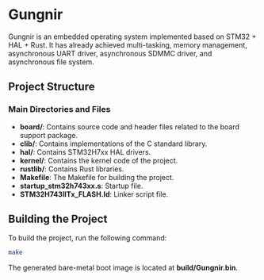# Gungnir

Gungnir is an embedded operating system implemented based on STM32 + HAL + Rust. It has already achieved multi-tasking, memory management, asynchronous UART driver, asynchronous SDMMC driver, and asynchronous file system.

## Project Structure

### Main Directories and Files

- **board/**: Contains source code and header files related to the board support package.
- **clib/**: Contains implementations of the C standard library.
- **hal/**: Contains STM32H7xx HAL drivers.
- **kernel/**: Contains the kernel code of the project.
- **rustlib/**: Contains Rust libraries.
- **Makefile**: The Makefile for building the project.
- **startup_stm32h743xx.s**: Startup file.
- **STM32H743IITx_FLASH.ld**: Linker script file.

## Building the Project

To build the project, run the following command:

```sh
make
```

The generated bare-metal boot image is located at **build/Gungnir.bin**.